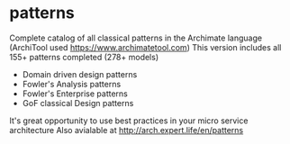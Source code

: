 # patterns
Complete catalog of all classical patterns in the Archimate language (ArchiTool used https://www.archimatetool.com) 
This version includes all 155+ patterns completed (278+ models)

- Domain driven design patterns
- Fowler's Analysis patterns
- Fowler's Enterprise patterns
- GoF classical Design patterns

It's great opportunity to use best practices in your micro service architecture
Also avialable at http://arch.expert.life/en/patterns
